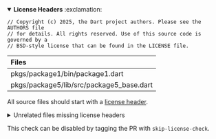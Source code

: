 <details open>
<summary>
<strong>License Headers</strong> :exclamation:
</summary>

```
// Copyright (c) 2025, the Dart project authors. Please see the AUTHORS file
// for details. All rights reserved. Use of this source code is governed by a
// BSD-style license that can be found in the LICENSE file.
```

| Files |
| :--- |
|pkgs/package1/bin/package1.dart|
|pkgs/package5/lib/src/package5_base.dart|

All source files should start with a [license header](https://github.com/dart-lang/ecosystem/wiki/License-Header).

<details>
<summary>
Unrelated files missing license headers
</summary>

| Files |
| :--- |
|pkgs/package1/lib/package1.dart|
|pkgs/package1/test/package1_test.dart|
|pkgs/package2/lib/package2.dart|
|pkgs/package2/test/package2_test.dart|
|pkgs/package5/lib/package5.dart|
</details>




This check can be disabled by tagging the PR with `skip-license-check`.
</details>

